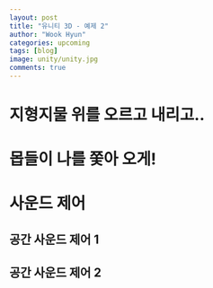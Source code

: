 ```yaml
---
layout: post
title: "유니티 3D - 예제 2"
author: "Wook Hyun"
categories: upcoming
tags: [blog]
image: unity/unity.jpg
comments: true
---
```


# 지형지물 위를 오르고 내리고..

# 몹들이 나를 쫓아 오게!

# 사운드 제어

## 공간 사운드 제어 1

## 공간 사운드 제어 2
